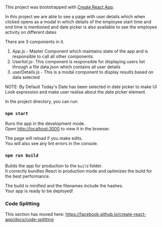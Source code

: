 This project was bootstrapped with [Create React App](https://github.com/facebook/create-react-app).

In this project we are able to see a page with user details which when clicked opens as a modal in which details of the employee start time and end time is mentioned and date picker is also available to see the employee activity on different dates

There are 3 components in it.

1. App.js - Master Component which maintains state of the app and is responsible to call all other components.
2. Userlist.js- This component is responsible for displaying users list through a file data.json which contains all user details
3. userDetails.js - This is a modal component to display results based on data selected

NOTE: By Default Today's Date has been selected in date picker to make UI Look expression and make user realise about the date picker element.

In the project directory, you can run:

### `npm start`

Runs the app in the development mode.<br />
Open [http://localhost:3000](http://localhost:3000) to view it in the browser.

The page will reload if you make edits.<br />
You will also see any lint errors in the console.

### `npm run build`

Builds the app for production to the `build` folder.<br />
It correctly bundles React in production mode and optimizes the build for the best performance.

The build is minified and the filenames include the hashes.<br />
Your app is ready to be deployed!

### Code Splitting

This section has moved here: https://facebook.github.io/create-react-app/docs/code-splitting

